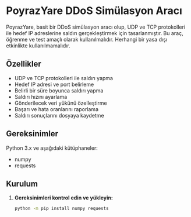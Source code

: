 # PoyrazYare DDoS Simülasyon Aracı

PoyrazYare, basit bir DDoS simülasyon aracı olup, UDP ve TCP protokolleri ile hedef IP adreslerine saldırı gerçekleştirmek için tasarlanmıştır. Bu araç, öğrenme ve test amaçlı olarak kullanılmalıdır. Herhangi bir yasa dışı etkinlikte kullanılmamalıdır.

## Özellikler

- UDP ve TCP protokolleri ile saldırı yapma
- Hedef IP adresi ve port belirleme
- Belirli bir süre boyunca saldırı yapma
- Saldırı hızını ayarlama
- Gönderilecek veri yükünü özelleştirme
- Başarı ve hata oranlarını raporlama
- Saldırı sonuçlarını dosyaya kaydetme

## Gereksinimler

Python 3.x ve aşağıdaki kütüphaneler:

- numpy
- requests

## Kurulum

1. **Gereksinimleri kontrol edin ve yükleyin:**
   ```bash
   python -m pip install numpy requests
